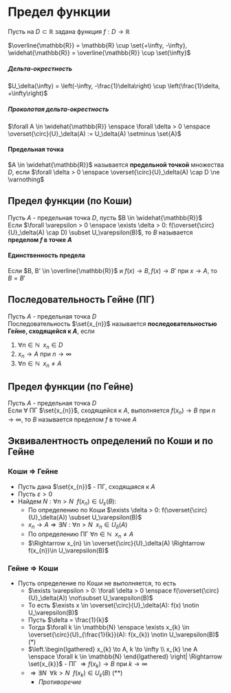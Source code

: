 # Предел функции

Пусть на $D \subset \mathbb{R}$  задана функция $f: D \to \mathbb{R}$

$\overline{\mathbb{R}} = \mathbb{R} \cup \set{+\infty, -\infty}, \widehat{\mathbb{R}} = \overline{\mathbb{R}} \cup \set{\infty}$

##### Дельта-окрестность
$U_\delta(\infty) = \left(-\infty, -\frac{1}\delta\right) \cup \left(\frac{1}\delta, +\infty\right)$

##### Проколотая дельта-окрестность
$\forall A \in \widehat{\mathbb{R}} \enspace \forall \delta > 0 \enspace \overset{\circ}{U}_\delta(A) := U_\delta(A) \setminus \set{A}$

#### Предельная точка
$A \in \widehat{\mathbb{R}}$ называется **предельной точкой** множества $D$, если $\forall \delta > 0 \enspace \overset{\circ}{U}_\delta(A) \cap D \ne \varnothing$

## Предел функции (по Коши)
Пусть $A$ - предельная точка $D$, пусть $B \in \widehat{\mathbb{R}}$  
Если $\forall \varepsilon > 0 \enspace \exists \delta > 0: f(\overset{\circ}{U}_\delta(A) \cap D) \subset U_\varepsilon(B)$, то $B$ называется **пределом $f$ в точке $A$**

#### Единственность предела
Если $B, B' \in \overline{\mathbb{R}}$ и $f(x) \to B, f(x) \to B'$ при $x \to A$, то $B = B'$

## Последовательность Гейне (ПГ)
Пусть $A$ - предельная точка $D$  
Последовательность $\set{x_{n}}$ называется **последовательностью Гейне, сходящейся к $A$**, если
1. $\forall n \in \mathbb{N} \enspace x_{n} \in D$
2. $x_{n} \to A$ при $n \to \infty$
3. $\forall n \in \mathbb{N} \enspace x_{n} \ne A$

## Предел функции (по Гейне)
Пусть $A$ - предельная точка $D$  
Если $\forall$ ПГ $\set{x_{n}}$, сходящейся к $A$, выполняется $f(x_{n}) \to B$ при $n \to \infty$, то $B$ называется пределом $f$ в точке $A$

## Эквивалентность определений по Коши и по Гейне

### Коши $\Rightarrow$ Гейне
- Пусть дана $\set{x_{n}}$ - ПГ, сходящаяся к $A$
- Пусть $\varepsilon > 0$
- Найдем $N: \forall n > N \enspace f(x_{n}) \in U_\varepsilon(B)$:
    - По определению по Коши $\exists \delta > 0: f(\overset{\circ}{U}_\delta(A)) \subset U_\varepsilon(B)$
    - $x_{n} \to A \Rightarrow \exists N: \forall n > N \enspace x_{n} \in U_\delta(A)$
    - По определению ПГ $\forall n \in \mathbb{N} \enspace x_{n} \ne A$
    - $\Rightarrow x_{n} \in \overset{\circ}{U}_\delta(A) \Rightarrow f(x_{n})\in U_\varepsilon(B)$

### Гейне $\Rightarrow$ Коши
- Пусть определение по Коши не выполняется, то есть
    - $\exists \varepsilon > 0: \forall \delta > 0 \enspace f(\overset{\circ}{U}_\delta(A)) \not\subset U_\varepsilon(B)$
    - То есть $\exists x \in \overset{\circ}{U}_\delta(A): f(x) \notin U_\varepsilon(B)$
    - Пусть $\delta = \frac{1}{k}$
    - Тогда $\forall k \in \mathbb{N} \enspace \exists x_{k} \in \overset{\circ}{U}_{\frac{1}{k}}(A): f(x_{k}) \notin U_\varepsilon(B)$ $(*)$
    - $\left.\begin{lgathered} x_{k} \to A, k \to \infty \\ x_{k} \ne A \enspace \forall k \in \mathbb{N} \end{lgathered} \right| \Rightarrow \set{x_{k}}$ - ПГ $\Rightarrow f(x_{k}) \to B$ при $k \to \infty$
    - $\Rightarrow \exists N \enspace \forall k > N \enspace f(x_{k}) \in U_\varepsilon(B)$ $(**)$
        - *Противоречие*
